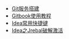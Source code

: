 - [Git服务搭建](tools/Git服务搭建)
- [Gitbook使用教程](tools/Gitbook使用教程)
- [Idea常用快捷键](tools/IDEA常用快捷键)
- [Idea之Jrebal破解激活](tools/IDEA之Jrebal破解激活)